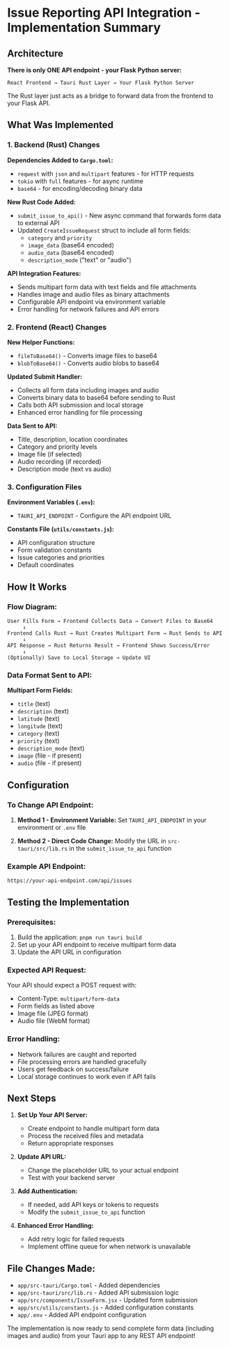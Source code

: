 # Issue Reporting API Integration - Implementation Summary

## Architecture

**There is only ONE API endpoint - your Flask Python server:**

```
React Frontend → Tauri Rust Layer → Your Flask Python Server
```

The Rust layer just acts as a bridge to forward data from the frontend to your Flask API.

## What Was Implemented

### 1. Backend (Rust) Changes

**Dependencies Added to `Cargo.toml`:**
- `reqwest` with `json` and `multipart` features - for HTTP requests
- `tokio` with `full` features - for async runtime
- `base64` - for encoding/decoding binary data

**New Rust Code Added:**
- `submit_issue_to_api()` - New async command that forwards form data to external API
- Updated `CreateIssueRequest` struct to include all form fields:
  - `category` and `priority`
  - `image_data` (base64 encoded)
  - `audio_data` (base64 encoded)
  - `description_mode` ("text" or "audio")

**API Integration Features:**
- Sends multipart form data with text fields and file attachments
- Handles image and audio files as binary attachments
- Configurable API endpoint via environment variable
- Error handling for network failures and API errors

### 2. Frontend (React) Changes

**New Helper Functions:**
- `fileToBase64()` - Converts image files to base64
- `blobToBase64()` - Converts audio blobs to base64

**Updated Submit Handler:**
- Collects all form data including images and audio
- Converts binary data to base64 before sending to Rust
- Calls both API submission and local storage
- Enhanced error handling for file processing

**Data Sent to API:**
- Title, description, location coordinates
- Category and priority levels
- Image file (if selected)
- Audio recording (if recorded)
- Description mode (text vs audio)

### 3. Configuration Files

**Environment Variables (`.env`):**
- `TAURI_API_ENDPOINT` - Configure the API endpoint URL

**Constants File (`utils/constants.js`):**
- API configuration structure
- Form validation constants
- Issue categories and priorities
- Default coordinates

## How It Works

### Flow Diagram:
```
User Fills Form → Frontend Collects Data → Convert Files to Base64 
     ↓
Frontend Calls Rust → Rust Creates Multipart Form → Rust Sends to API
     ↓
API Response → Rust Returns Result → Frontend Shows Success/Error
     ↓
(Optionally) Save to Local Storage → Update UI
```

### Data Format Sent to API:

**Multipart Form Fields:**
- `title` (text)
- `description` (text)
- `latitude` (text)
- `longitude` (text)
- `category` (text)
- `priority` (text)
- `description_mode` (text)
- `image` (file - if present)
- `audio` (file - if present)

## Configuration

### To Change API Endpoint:

1. **Method 1 - Environment Variable:**
   Set `TAURI_API_ENDPOINT` in your environment or `.env` file

2. **Method 2 - Direct Code Change:**
   Modify the URL in `src-tauri/src/lib.rs` in the `submit_issue_to_api` function

### Example API Endpoint:
```
https://your-api-endpoint.com/api/issues
```

## Testing the Implementation

### Prerequisites:
1. Build the application: `pnpm run tauri build`
2. Set up your API endpoint to receive multipart form data
3. Update the API URL in configuration

### Expected API Request:
Your API should expect a POST request with:
- Content-Type: `multipart/form-data`
- Form fields as listed above
- Image file (JPEG format)
- Audio file (WebM format)

### Error Handling:
- Network failures are caught and reported
- File processing errors are handled gracefully
- Users get feedback on success/failure
- Local storage continues to work even if API fails

## Next Steps

1. **Set Up Your API Server:**
   - Create endpoint to handle multipart form data
   - Process the received files and metadata
   - Return appropriate responses

2. **Update API URL:**
   - Change the placeholder URL to your actual endpoint
   - Test with your backend server

3. **Add Authentication:**
   - If needed, add API keys or tokens to requests
   - Modify the `submit_issue_to_api` function

4. **Enhanced Error Handling:**
   - Add retry logic for failed requests
   - Implement offline queue for when network is unavailable

## File Changes Made:

- `app/src-tauri/Cargo.toml` - Added dependencies
- `app/src-tauri/src/lib.rs` - Added API submission logic
- `app/src/components/IssueForm.jsx` - Updated form submission
- `app/src/utils/constants.js` - Added configuration constants
- `app/.env` - Added API endpoint configuration

The implementation is now ready to send complete form data (including images and audio) from your Tauri app to any REST API endpoint!
